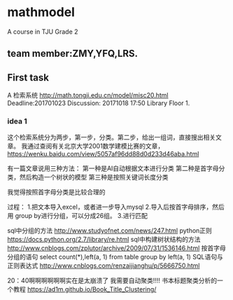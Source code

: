 # mathmodel
A course in TJU Grade 2 
## team member:ZMY,YFQ,LRS.
## First task
A  检索系统  http://math.tongji.edu.cn/model/misc20.html
Deadline:201701023
Discussion: 20171018 17:50 Library Floor 1.
### idea 1
这个检索系统分为两步，第一步，分类。第二步，给出一组词，直接搜出相关文章。
我通过查阅有关北京大学2001数学建模比赛的文章，
https://wenku.baidu.com/view/5057af96dd88d0d233d46aba.html

有一篇文章说用三种方法：
第一种是AI自动根据文本进行分类
第二种是首字母分类，然后构造一个树状的模型
第三种是按照关键词长度分类

我觉得按照首字母分类是比较合理的

过程：
1.把文本导入excel，或者进一步导入mysql
2.导入后按首字母排序，然后用 group by进行分组，可以分成26组。
3.进行匹配

sql中分组的方法
http://www.studyofnet.com/news/247.html
python正则
https://docs.python.org/2.7/library/re.html
sql中构建树状结构的方法
http://www.cnblogs.com/zplutor/archive/2009/07/31/1536146.html
按首字母分组的语句
select count(*),left(a, 1) from table group by left(a, 1)
SQL语句与正则表达式
http://www.cnblogs.com/renzaijianghu/p/5666750.html


20：40啊啊啊啊啊啊实在是太崩溃了 我需要自动聚类!!!!
书本标题聚类分析的一个教程 
https://ad1m.github.io/Book_Title_Clustering/
